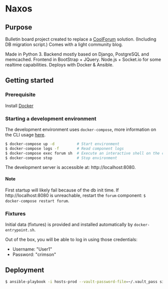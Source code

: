 Naxos
=====
Purpose
-------
Bulletin board project created to replace a [CoolForum](https://github.com/dsoriano/coolforum) solution. (Including DB migration script.) Comes with a light community blog.

Made in Python 3. Backend mostly based on Django, PostgreSQL and memcached. Frontend in BootStrap + JQuery. Node.js + Socket.io for some realtime capabilities. Deploys with Docker & Ansible.

Getting started
---------------
### Prerequisite
Install [Docker](https://www.docker.com/community-edition)

### Starting a development environment
The development environment uses `docker-compose`, more information on the CLI usage [here](https://docs.docker.com/compose/reference/).
```bash
$ docker-compose up -d          # Start environment
$ docker-compose logs -f        # Read component logs
$ docker-compose exec forum sh  # Execute an interactive shell on the container
$ docker-compose stop           # Stop environment
```
The development server is accessible at: http://localhost:8080.

#### Note
First startup will likely fail because of the db init time. If http://localhost:8080 is unreachable, restart the `forum` component: `$ docker-compose restart forum`.

### Fixtures
Initial data (fixtures) is provided and installed automatically by `docker-entrypoint.sh`.

Out of the box, you will be able to log in using those credentials:
- Username: "User1"
- Password: "crimson"

Deployment
---------------
```bash
$ ansible-playbook -i hosts-prod --vault-password-file=~/.vault_pass site.yml -e "version=<version>"
```
